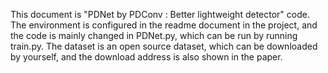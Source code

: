This document is "PDNet by PDConv : Better lightweight detector" code. The environment is configured in the readme document in the project, and the code is mainly changed in PDNet.py, which can be run by running train.py. The dataset is an open source dataset, which can be downloaded by yourself, and the download address is also shown in the paper.
